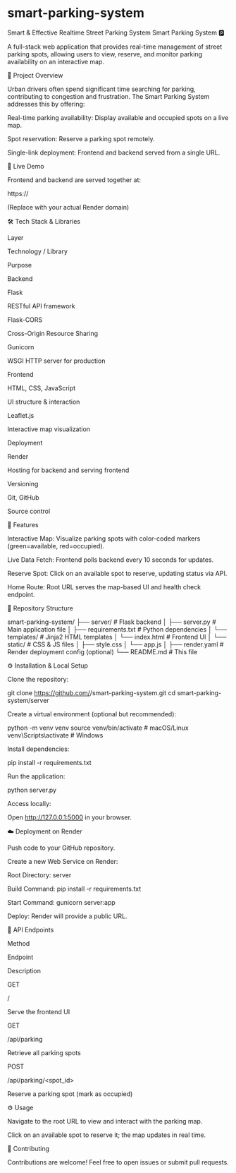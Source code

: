 # smart-parking-system
Smart &amp; Effective Realtime Street Parking System
Smart Parking System 🅿️

A full-stack web application that provides real-time management of street parking spots, allowing users to view, reserve, and monitor parking availability on an interactive map.

🎯 Project Overview

Urban drivers often spend significant time searching for parking, contributing to congestion and frustration. The Smart Parking System addresses this by offering:

Real-time parking availability: Display available and occupied spots on a live map.

Spot reservation: Reserve a parking spot remotely.

Single-link deployment: Frontend and backend served from a single URL.

🚀 Live Demo

Frontend and backend are served together at:

https://<your-render-url>  

(Replace with your actual Render domain)

🛠️ Tech Stack & Libraries

Layer

Technology / Library

Purpose

Backend

Flask

RESTful API framework



Flask-CORS

Cross-Origin Resource Sharing



Gunicorn

WSGI HTTP server for production

Frontend

HTML, CSS, JavaScript

UI structure & interaction



Leaflet.js

Interactive map visualization

Deployment

Render

Hosting for backend and serving frontend

Versioning

Git, GitHub

Source control

🔧 Features

Interactive Map: Visualize parking spots with color-coded markers (green=available, red=occupied).

Live Data Fetch: Frontend polls backend every 10 seconds for updates.

Reserve Spot: Click on an available spot to reserve, updating status via API.

Home Route: Root URL serves the map-based UI and health check endpoint.

📁 Repository Structure

smart-parking-system/
├── server/                 # Flask backend
│   ├── server.py           # Main application file
│   ├── requirements.txt    # Python dependencies
│   └── templates/          # Jinja2 HTML templates
│       └── index.html      # Frontend UI
│       └── static/         # CSS & JS files
│           ├── style.css
│           └── app.js
│
├── render.yaml             # Render deployment config (optional)
└── README.md               # This file

⚙️ Installation & Local Setup

Clone the repository:

git clone https://github.com/<your-username>/smart-parking-system.git
cd smart-parking-system/server

Create a virtual environment (optional but recommended):

python -m venv venv
source venv/bin/activate      # macOS/Linux
venv\Scripts\activate       # Windows

Install dependencies:

pip install -r requirements.txt

Run the application:

python server.py

Access locally:

Open http://127.0.0.1:5000 in your browser.

☁️ Deployment on Render

Push code to your GitHub repository.

Create a new Web Service on Render:

Root Directory: server

Build Command: pip install -r requirements.txt

Start Command: gunicorn server:app

Deploy: Render will provide a public URL.

📝 API Endpoints

Method

Endpoint

Description

GET

/

Serve the frontend UI

GET

/api/parking

Retrieve all parking spots

POST

/api/parking/<spot_id>

Reserve a parking spot (mark as occupied)

⚙️ Usage

Navigate to the root URL to view and interact with the parking map.

Click on an available spot to reserve it; the map updates in real time.

🤝 Contributing

Contributions are welcome! Feel free to open issues or submit pull requests.




